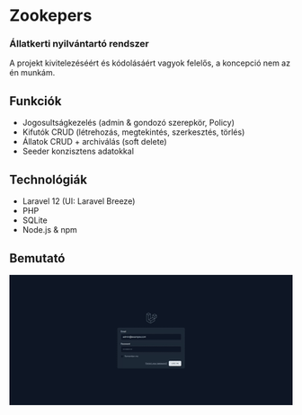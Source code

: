 # Zookepers
### Állatkerti nyilvántartó rendszer
A projekt kivitelezéséért és kódolásáért vagyok felelős, a koncepció nem az én munkám.
## Funkciók 
- Jogosultságkezelés (admin & gondozó szerepkör, Policy)
- Kifutók CRUD (létrehozás, megtekintés, szerkesztés, törlés)
- Állatok CRUD + archiválás (soft delete)
- Seeder konzisztens adatokkal
## Technológiák
- Laravel 12 (UI: Laravel Breeze)
- PHP
- SQLite
- Node.js & npm
## Bemutató
![Zookeepers](https://github.com/nlaurablanka/assets/blob/main/Zookeepers.gif)
